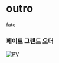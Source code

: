# outro
fate

### 페이트 그랜드 오더

[![PV](https://cdn.namuwikiusercontent.com/3e/3ea4659b5adb4e7a2ff5f57df78aebf730c42091af18baed7db7616861696885.jpg)](https://www.youtube.com/watch?v=tFLsOv2RYts)  
